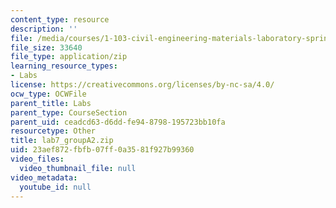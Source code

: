 ```yaml
---
content_type: resource
description: ''
file: /media/courses/1-103-civil-engineering-materials-laboratory-spring-2004/23aef872fbfb07ff0a3581f927b99360_lab7_groupA2.zip
file_size: 33640
file_type: application/zip
learning_resource_types:
- Labs
license: https://creativecommons.org/licenses/by-nc-sa/4.0/
ocw_type: OCWFile
parent_title: Labs
parent_type: CourseSection
parent_uid: ceadcd63-d6dd-fe94-8798-195723bb10fa
resourcetype: Other
title: lab7_groupA2.zip
uid: 23aef872-fbfb-07ff-0a35-81f927b99360
video_files:
  video_thumbnail_file: null
video_metadata:
  youtube_id: null
---
```

